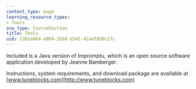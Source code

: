 ```yaml
---
content_type: page
learning_resource_types:
- Tools
ocw_type: CourseSection
title: Tools
uid: 1301ad64-e884-2b58-d341-42adf830c2fc
---
```


Included is a Java version of Impromptu, which is an open source software application developed by Jeanne Bamberger.

Instructions, system requirements, and download package are available at [www.tuneblocks.com](http://www.tuneblocks.com)